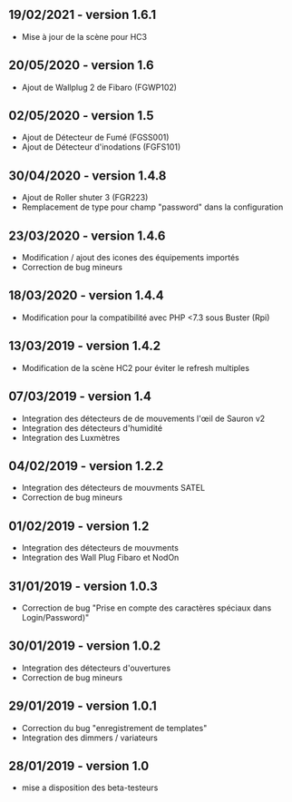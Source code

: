 **19/02/2021** - version 1.6.1
--
* Mise à jour de la scène pour HC3

**20/05/2020** - version 1.6
--
* Ajout de Wallplug 2 de Fibaro (FGWP102)

**02/05/2020** - version 1.5
--
* Ajout de Détecteur de Fumé (FGSS001)
* Ajout de Détecteur d'inodations (FGFS101)

**30/04/2020** - version 1.4.8
--
* Ajout de Roller shuter 3 (FGR223)
* Remplacement de type pour champ "password" dans la configuration

**23/03/2020** - version 1.4.6
--
* Modification / ajout des icones des équipements importés
* Correction de bug mineurs


**18/03/2020** - version 1.4.4
--
* Modification pour la compatibilité avec PHP <7.3 sous Buster (Rpi)


**13/03/2019** - version 1.4.2
--
* Modification de la scène HC2 pour éviter le refresh multiples


**07/03/2019** - version 1.4
--
* Integration des détecteurs de de mouvements l'œil de Sauron v2
* Integration des détecteurs d'humidité
* Integration des Luxmètres


**04/02/2019** - version 1.2.2
--
* Integration des détecteurs de mouvments SATEL
* Correction de bug mineurs


**01/02/2019** - version 1.2
--
* Integration des détecteurs de mouvments
* Integration des Wall Plug Fibaro et NodOn


**31/01/2019** - version 1.0.3
--
* Correction de bug "Prise en compte des caractères spéciaux dans Login/Password)"


**30/01/2019** - version 1.0.2
--
* Integration des détecteurs d'ouvertures
* Correction de bug mineurs


**29/01/2019** - version 1.0.1
--
* Correction du bug "enregistrement de templates"
* Integration des dimmers / variateurs


**28/01/2019** - version 1.0
--
* mise a disposition des beta-testeurs
